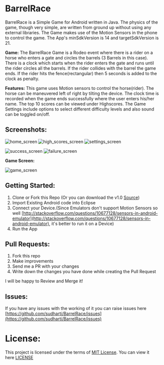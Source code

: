 BarrelRace
==========
BarrelRace is a Simple Game for Android written in Java. The physics of the game, though very simple, are written from ground up without using any external libraries. The Game makes use of the Motion Sensors in the phone to control the game. The App's minSdkVersion is 14 and targetSdkVersion is 21.

**Game:**
The BarrelRace Game is a Rodeo event where there is a rider on a horse who enters a gate and circles the barrels (3 Barrels in this case). There is a clock which starts when the rider enters the gate and runs until the rider circles all the barrels. If the rider collides with the barrel the game ends. If the rider hits the fence(rectangular) then 5 seconds is added to the clock as penalty.

**Features:**
This game uses Motion sensors to control the horse(rider). The horse can be maneuvered left of right by tilting the device. The clock time is recorded when the game ends successfully where the user enters his/her name. The top 10 scores can be viewed under Highscores. The Game Settings include options to select different difficulty levels and also sound can be toggled on/off.

Screenshots:
------------

![home_screen](https://cloud.githubusercontent.com/assets/1825853/5447581/b2d8b618-8495-11e4-86c9-ff4199544a11.png)
![high_scores_screen](https://cloud.githubusercontent.com/assets/1825853/5447621/44da3ece-8496-11e4-8361-74194668df9f.png)
![settings_screen](https://cloud.githubusercontent.com/assets/1825853/5447623/44db4e54-8496-11e4-9fe2-0ca73b1b7666.png)

![success_screen](https://cloud.githubusercontent.com/assets/1825853/5447622/44dac722-8496-11e4-9610-0e404a5ac424.png)
![failure_screen](https://cloud.githubusercontent.com/assets/1825853/5447620/44d73b0c-8496-11e4-9d63-794d19ca15ea.png)


**Game Screen:**

![game_screen](https://cloud.githubusercontent.com/assets/1825853/5447771/a9f3d4f8-8498-11e4-9f0a-8a0ba45ea8c5.png)

Getting Started:
----------------
1. Clone or Fork this Repo (Or you can download the v1.0 [Source](https://github.com/sudharti/BarrelRace/archive/v1.0.zip))
2. Import Existing Android code into Eclipse
3. Connect your Device.(Since Emulators don't support Motion Sensors so well [http://stackoverflow.com/questions/10677128/sensors-in-android-emulator](http://stackoverflow.com/questions/10677128/sensors-in-android-emulator), it's better to run it on a Device)
4. Run the App

Pull Requests:
-------------
1. Fork this repo
2. Make improvements
3. Send me a PR with your changes
4. Write down the changes you have done while creating the Pull Request

I will be happy to Review and Merge it!

Issues:
-------
If you have any issues with the working of it you can raise issues here [https://github.com/sudharti/BarrelRace/issues](https://github.com/sudharti/BarrelRace/issues)

License:
========
This project is licensed under the terms of [MIT License](http://opensource.org/licenses/MIT). You can view it here [LICENSE](https://github.com/sudharti/BarrelRace/blob/master/LICENSE)
